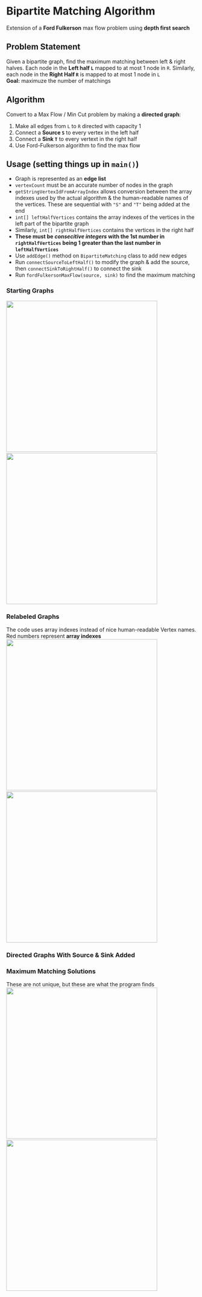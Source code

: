 # Bipartite Matching Algorithm
Extension of a **Ford Fulkerson** max flow problem using **depth first search**

## Problem Statement
Given a bipartite graph, find the maximum matching between left & right halves. Each node in the **Left half `L`** mapped to at most 1 node in `R`. Similarly, each node in the **Right Half `R`** is mapped to at most 1 node in `L`  
**Goal:** maximuze the number of matchings

## Algorithm
Convert to a Max Flow / Min Cut problem by making a **directed graph**:
1. Make all edges from `L` to `R` directed with capacity 1
2. Connect a **Source `S`** to every vertex in the left half
3. Connect a **Sink `T`** to every vertext in the right half
4. Use Ford-Fulkerson algorithm to find the max flow
  
## Usage (setting things up in `main()`)
- Graph is represented as an **edge list**
- `vertexCount` must be an accurate number of nodes in the graph
- `getStringVertexIdFromArrayIndex` allows conversion between the array indexes used by the actual algorithm & the human-readable names of the vertices. These are sequential with `"S"` and `"T"` being added at the end
- `int[] leftHalfVertices` contains the array indexes of the vertices in the left part of the bipartite graph
- Similarly, `int[] rightHalfVertices` contains the vertices in the right half
- **These must be *consecitive integers* with the 1st number in `rightHalfVertices` being 1 greater than the last number in `leftHalfVertices`**
- Use `addEdge()` method on `BipartiteMatching` class to add new edges
- Run `connectSourceToLeftHalf()` to modify the graph & add the source, then `connectSinkToRightHalf()` to connect the sink
- Run `fordFulkersonMaxFlow(source, sink)` to find the maximum matching

### Starting Graphs
<img src='images/graph1.png' width='400'>  &nbsp;&nbsp;&nbsp;&nbsp;&nbsp;&nbsp;  <img src='images/graph2.png' width='400' >

### Relabeled Graphs
The code uses array indexes instead of nice human-readable Vertex names. Red numbers represent **array indexes**
<img src='images/graph1-renamed-array-indexes.png' width='400'>  &nbsp;&nbsp;&nbsp;&nbsp;&nbsp;&nbsp;&nbsp;  <img src='images/graph2-renamed-array-indexes.png' width='400' >

### Directed Graphs With Source & Sink Added


### Maximum Matching Solutions
These are not unique, but these are what the program finds
<img src='images/graph1-max-matching.png' width='400'>  &nbsp;&nbsp;&nbsp;&nbsp;&nbsp;&nbsp;&nbsp;  <img src='graph2-max-matching.png' width='400' >
